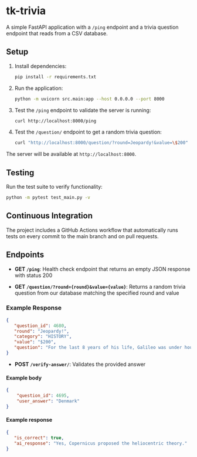 # tk-trivia

A simple FastAPI application with a `/ping` endpoint and a trivia question endpoint that reads from a CSV database.

## Setup

1. Install dependencies:
   ```bash
   pip install -r requirements.txt
   ```

2. Run the application:
   ```bash
   python -m uvicorn src.main:app --host 0.0.0.0 --port 8000
   ```

3. Test the `/ping` endpoint to validate the server is running:
   ```bash
   curl http://localhost:8000/ping
   ```

4. Test the `/question/` endpoint to get a random trivia question:
   ```bash
   curl "http://localhost:8000/question/?round=Jeopardy!&value=\$200"
   ```

The server will be available at `http://localhost:8000`.

## Testing

Run the test suite to verify functionality:
```bash
python -m pytest test_main.py -v
```
## Continuous Integration

The project includes a GitHub Actions workflow that automatically runs tests on every commit to the main branch and on pull requests.

## Endpoints

- **GET `/ping`**: Health check endpoint that returns an empty JSON response with status 200

- **GET `/question/?round={round}&value={value}`**: Returns a random trivia question from our database matching the specified round and value
### Example Response

```json
{
   "question_id": 4680,
   "round": "Jeopardy!",
   "category": "HISTORY",
   "value": "$200",
   "question": "For the last 8 years of his life, Galileo was under house arrest for espousing this man's theory"
}
```

- **POST `/verify-answer/`**: Validates the provided answer
#### Example body

```json
{
    "question_id": 4695,
    "user_answer": "Denmark"
}
```

#### Example response
```json
{
   "is_correct": true,
   "ai_response": "Yes, Copernicus proposed the heliocentric theory."
}
```